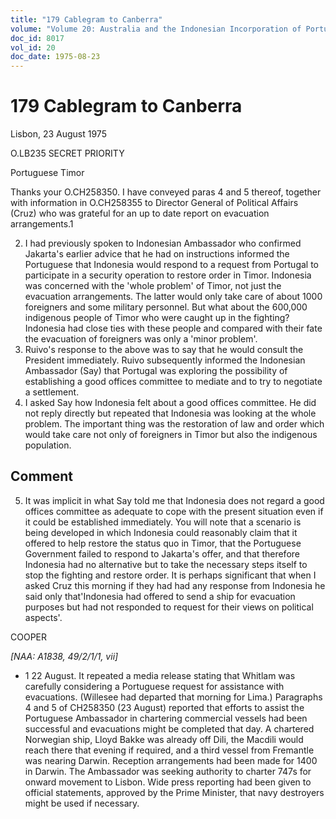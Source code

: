 ```yaml
---
title: "179 Cablegram to Canberra"
volume: "Volume 20: Australia and the Indonesian Incorporation of Portuguese Timor, 1974-1976"
doc_id: 8017
vol_id: 20
doc_date: 1975-08-23
---
```


# 179 Cablegram to Canberra

Lisbon, 23 August 1975

O.LB235 SECRET PRIORITY

Portuguese Timor

Thanks your O.CH258350. I have conveyed paras 4 and 5 thereof, together with information in O.CH258355 to Director General of Political Affairs (Cruz) who was grateful for an up to date report on evacuation arrangements.1

  2. I had previously spoken to Indonesian Ambassador who confirmed Jakarta's earlier advice that he had on instructions informed the Portuguese that Indonesia would respond to a request from Portugal to participate in a security operation to restore order in Timor. Indonesia was concerned with the 'whole problem' of Timor, not just the evacuation arrangements. The latter would only take care of about 1000 foreigners and some military personnel. But what about the 600,000 indigenous people of Timor who were caught up in the fighting? Indonesia had close ties with these people and compared with their fate the evacuation of foreigners was only a 'minor problem'.
  3. Ruivo's response to the above was to say that he would consult the President immediately. Ruivo subsequently informed the Indonesian Ambassador (Say) that Portugal was exploring the possibility of establishing a good offices committee to mediate and to try to negotiate a settlement.
  4. I asked Say how Indonesia felt about a good offices committee. He did not reply directly but repeated that Indonesia was looking at the whole problem. The important thing was the restoration of law and order which would take care not only of foreigners in Timor but also the indigenous population. 

## Comment

  5. It was implicit in what Say told me that Indonesia does not regard a good offices committee as adequate to cope with the present situation even if it could be established immediately. You will note that a scenario is being developed in which Indonesia could reasonably claim that it offered to help restore the status quo in Timor, that the Portuguese Government failed to respond to Jakarta's offer, and that therefore Indonesia had no alternative but to take the necessary steps itself to stop the fighting and restore order. It is perhaps significant that when I asked Cruz this morning if they had had any response from Indonesia he said only that'Indonesia had offered to send a ship for evacuation purposes but had not responded to request for their views on political aspects'.



COOPER

_[NAA: A1838, 49/2/1/1, vii]_

  * 1 22 August. It repeated a media release stating that Whitlam was carefully considering a Portuguese request for assistance with evacuations. (Willesee had departed that morning for Lima.) Paragraphs 4 and 5 of CH258350 (23 August) reported that efforts to assist the Portuguese Ambassador in chartering commercial vessels had been successful and evacuations might be completed that day. A chartered Norwegian ship, Lloyd Bakke was already off Dili, the Macdili would reach there that evening if required, and a third vessel from Fremantle was nearing Darwin. Reception arrangements had been made for 1400 in Darwin. The Ambassador was seeking authority to charter 747s for onward movement to Lisbon. Wide press reporting had been given to official statements, approved by the Prime Minister, that navy destroyers might be used if necessary. 


